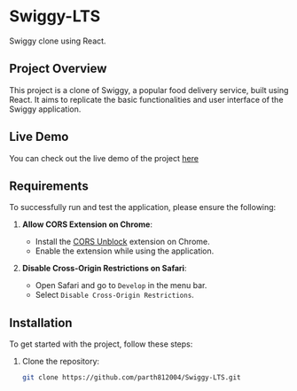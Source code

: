 # Swiggy-LTS

Swiggy clone using React.

## Project Overview

This project is a clone of Swiggy, a popular food delivery service, built using React. It aims to replicate the basic functionalities and user interface of the Swiggy application.

## Live Demo

You can check out the live demo of the project [here](https://swiggy-sith.vercel.app)

## Requirements

To successfully run and test the application, please ensure the following:

1. **Allow CORS Extension on Chrome**: 
   - Install the [CORS Unblock](https://chrome.google.com/webstore/detail/cors-unblock/lfhmikememgdcahcdlaciloancbhjino) extension on Chrome.
   - Enable the extension while using the application.

2. **Disable Cross-Origin Restrictions on Safari**:
   - Open Safari and go to `Develop` in the menu bar.
   - Select `Disable Cross-Origin Restrictions`.

## Installation

To get started with the project, follow these steps:

1. Clone the repository:
   ```bash
   git clone https://github.com/parth812004/Swiggy-LTS.git
